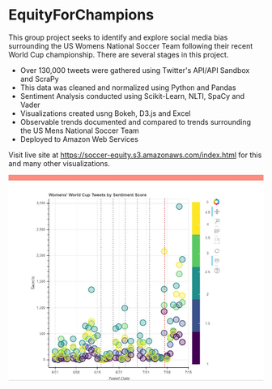 # EquityForChampions   


This group project seeks to identify and explore social media bias surrounding the US Womens National Soccer Team following their recent World Cup championship. There are several stages in this project.

* Over 130,000 tweets were gathered using Twitter's API/API Sandbox and ScraPy
* This data was cleaned and normalized using Python and Pandas
* Sentiment Analysis conducted using Scikit-Learn, NLTI, SpaCy and Vader
* Visualizations created usng Bokeh, D3.js and Excel
* Observable trends documented and compared to trends surrounding the US Mens National Soccer Team 
* Deployed to Amazon Web Services 


Visit live site at  https://soccer-equity.s3.amazonaws.com/index.html for this and many other visualizations.


![image](https://github.com/dcpatti/EquityForChampions/blob/master/tweet_thumbnail.JPG)
